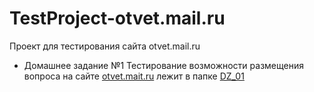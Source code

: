 # TestProject-otvet.mail.ru
Проект для тестирования сайта otvet.mail.ru

* Домашнее задание №1
Тестирование возможности размещения вопроса на сайте [otvet.mait.ru](https://otvet.mait.ru) лежит в папке [DZ_01](https://github.com/akhmolina/TestProject-otvet.mail.ru/tree/master/DZ_01)
